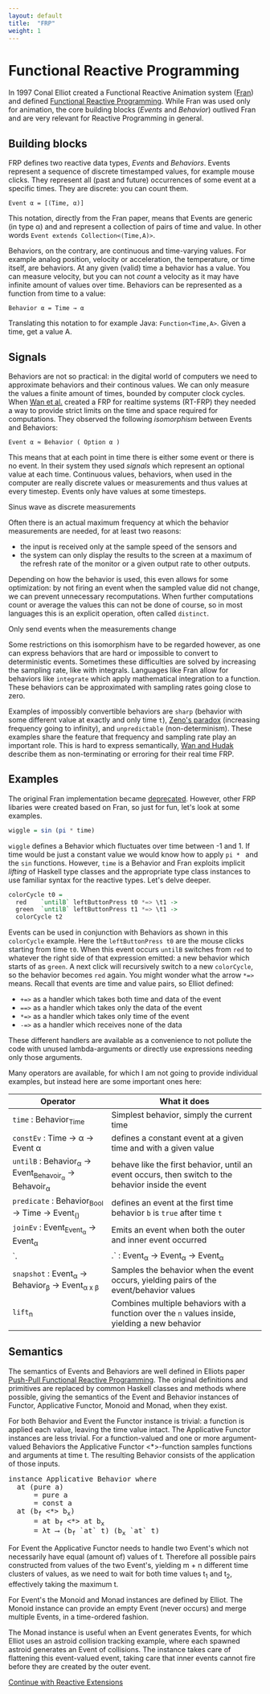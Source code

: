 ```yaml
---
layout: default
title:  "FRP"
weight: 1
---
```


# Functional Reactive Programming

In 1997 Conal Elliot created a Functional Reactive Animation system ([Fran]((http://www.eecs.northwestern.edu/~robby/courses/395-495-2009-winter/fran.pdf))) and defined [Functional Reactive Programming](https://stackoverflow.com/a/5878525/552203). While Fran was used only for animation, the core building blocks (_Events_ and _Behavior_) outlived Fran and are very relevant for Reactive Programming in general.

## Building blocks

FRP defines two reactive data types, _Events_ and _Behaviors_. Events represent a sequence of discrete timestamped values, for example mouse clicks. They represent all (past and future) occurrences of some event at a specific times. They are discrete: you can count them.

`Event α = [(Time, α)]`

This notation, directly from the Fran paper, means that Events are generic (in type α) and and represent a collection of pairs of time and value. In other words `Event extends Collection<(Time,A)>`.

Behaviors, on the contrary, are continuous and time-varying values. For example analog position, velocity or acceleration, the temperature, or time itself, are behaviors. At any given (valid) time a behavior has a value. You can measure velocity, but you can not _count_ a velocity as it may have infinite amount of values over time. Behaviors can be represented as a function from time to a value:

`Behavior α = Time → α`

Translating this notation to for example Java: `Function<Time,A>`. Given a time, get a value A.

## Signals

Behaviors are not so practical: in the digital world of computers we need to approximate behaviors and their continous values. We can only measure the values a finite amount of times, bounded by computer clock cycles. When [Wan et al.](http://citeseerx.ist.psu.edu/viewdoc/download?doi=10.1.1.63.4658&rep=rep1&type=pdf) created a FRP for realtime systems (RT-FRP) they needed a way to provide strict limits on the time and space required for computations. They observed the following _isomorphism_ between Events and Behaviors:

`Event α ≈ Behavior ( Option α )`

This means that at each point in time there is either some event or there is no event. In their system they used _signals_ which represent an optional value at each time. Continuous values, behaviors, when used in the computer are really discrete values or measurements and thus values at every timestep. Events only have values at some timesteps.

<script src="workspace/frp-graphs/continuous.discrete.js"></script>

<div class="caption">Sinus wave as discrete measurements</div>

Often there is an actual maximum frequency at which the behavior measurements are needed, for at least two reasons:

- the input is received only at the sample speed of the sensors and
- the system can only display the results to the screen at a maximum of the refresh rate of the monitor or a given output rate to other outputs.

Depending on how the behavior is used, this even allows for some optimization: by not firing an event when the sampled value did not change, we can prevent unnecessary recomputations. When further computations count or average the values this can not be done of course, so in most languages this is an explicit operation, often called `distinct`.

<script src="workspace/frp-graphs/discrete.optimize.js"></script>

<div class="caption">Only send events when the measurements change</div>

Some restrictions on this isomorphism have to be regarded however, as one can express behaviors that are hard or impossible to convert to deterministic events. Sometimes these difficulties are solved by increasing the sampling rate, like with integrals. Languages like Fran allow for behaviors like `integrate` which apply mathematical integration to a function. These behaviors can be approximated with sampling rates going close to zero.

Examples of impossibly convertible behaviors are `sharp` (behavior with some different value at exactly and only time `t`), [Zeno's paradox](https://en.wikipedia.org/wiki/Zeno%27s_paradoxes) (increasing frequency going to infinity), and `unpredictable` (non-determinism). These examples share the feature that frequency and sampling rate play an important role. This is hard to express semantically, [Wan and Hudak](https://pdfs.semanticscholar.org/b3b5/59104528d31f7db7fbe208377abdc4a00e15.pdf) describe them as non-terminating or erroring for their real time FRP.

## Examples

The original Fran implementation became [deprecated](http://conal.net/fran/). However, other FRP libaries were created based on Fran, so just for fun, let's look at some examples.

```haskell
wiggle = sin (pi * time)
```

`wiggle` defines a Behavior which fluctuates over time between -1 and 1. If time would be just a constant value we would know how to apply `pi * ` and the `sin` functions. However, `time` is a Behavior and Fran exploits implicit _lifting_ of Haskell type classes and the appropriate type class instances to use familiar syntax for the reactive types. Let's delve deeper.

```haskell
colorCycle t0 =
  red    `untilB` leftButtonPress t0 *=> \t1 ->
  green  `untilB` leftButtonPress t1 *=> \t1 ->
  colorCycle t2
```

Events can be used in conjunction with Behaviors as shown in this `colorCycle` example. Here the `leftButtonPress t0` are the mouse clicks starting from time `t0`. When this event occurs `untilB` switches from `red` to whatever the right side of that expression emitted: a new behavior which starts of as `green`. A next click will recursively switch to a new `colorCycle`, so the behavior becomes `red` again. You might wonder what the arrow `*=>` means. Recall that events are time and value pairs, so Elliot defined:

- `+=>` as a handler which takes both time and data of the event
- `==>` as a handler which takes only the data of the event
- `*=>` as a handler which takes only time of the event
- `-=>` as a handler which receives none of the data

These different handlers are available as a convenience to not pollute the code with unused lambda-arguments or directly use expressions needing only those arguments. 

Many operators are available, for which I am not going to provide individual examples, but instead here are some important ones here:

| Operator | What it does |
| -------- | ------------ |
| `time` : Behavior<sub>Time</sub> | Simplest behavior, simply the current time |
| `constEv` : Time -> α -> Event α | defines a constant event at a given time and with a given value |
| `untilB` : Behavior<sub>α</sub> -> Event<sub>Behavoir<sub>α</sub></sub> -> Behavoir<sub>α</sub> | behave like the first behavior, until an event occurs, then switch to the behavior inside the event |
| `predicate` : Behavior<sub>Bool</sub> -> Time -> Event<sub>()</sub> | defines an event at the first time behavior `b` is `true` after time `t` |
| `joinEv` : Event<sub>Event<sub>α</sub></sub> -> Event<sub>α</sub> | Emits an event when both the outer and inner event occurred |
| `.|.` : Event<sub>α</sub> -> Event<sub>α</sub> -> Event<sub>α</sub> | Takes whichever event occurs first |
| `snapshot` : Event<sub>α</sub> -> Behavior<sub>β</sub> -> Event<sub>α x β</sub> | Samples the behavior when the event occurs, yielding pairs of the event/behavior values |
| `lift`<sub>n</sub> | Combines multiple behaviors with a function over the `n` values inside, yielding a new behavior |

## Semantics

The semantics of Events and Behaviors are well defined in Elliots paper [Push-Pull Functional Reactive Programming](http://conal.net/papers/push-pull-frp/push-pull-frp.pdf). The original definitions and primitives are replaced by common Haskell classes and methods where possible, giving the semantics of the Event and Behavior instances of Functor, Applicative Functor, Monoid and Monad, when they exist.

For both Behavior and Event the Functor instance is trivial: a function is applied each value, leaving the time value intact. The Applicative Functor instances are less trivial. For a function-valued and one or more argument-valued Behaviors the Applicative Functor <*>-function samples functions and arguments at time t. The resulting Behavior consists of the application of those inputs.

<pre>instance Applicative Behavior where
  at (pure a)
      = pure a
      = const a
  at (b<sub>f</sub> &lt;*&gt; b<sub>x</sub>)
      = at b<sub>f</sub> &lt;*&gt; at b<sub>x</sub>
      = λt ⟶ (b<sub>f</sub> `at` t) (b<sub>x</sub> `at` t)
</pre>

For Event the Applicative Functor needs to handle two Event's which not necessarily have equal (amount of) values of t. Therefore all possible pairs constructed from values of the two Event's, yielding m + n different time clusters of values, as we need to wait for both time values t<sub>1</sub> and t<sub>2</sub>, effectively taking the maximum t.

For Event's the Monoid and Monad instances are defined by Elliot. The Monoid instance can provide an empty Event (never occurs) and merge multiple Events, in a time-ordered fashion. 

The Monad instance is useful when an Event generates Events, for which Elliot uses an astroid collision tracking example, where each spawned astroid generates an Event of collisions. The instance takes care of flattening this event-valued event, taking care that inner events cannot fire before they are created by the outer event.

[Continue with Reactive Extensions](rx.html)